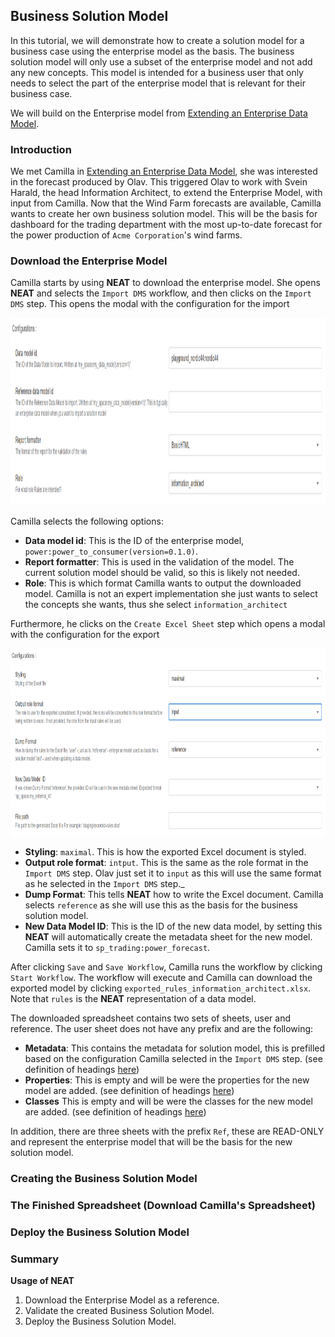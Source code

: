 ## Business Solution Model

In this tutorial, we will demonstrate how to create a solution model for a business case
using the enterprise model as the basis. The business solution model will only use a subset
of the enterprise model and not add any new concepts. This model is intended for a business user
that only needs to select the part of the enterprise model that is relevant for their business case.

We will build on the Enterprise model from [Extending an Enterprise Data Model](./part-3-extending-enterprise-model).

### Introduction
We met Camilla in [Extending an Enterprise Data Model](./part-3-extending-enterprise-model), she was interested in
the forecast produced by Olav. This triggered Olav to work with Svein Harald, the head Information Architect, to extend
the Enterprise Model, with input from Camilla. Now that the Wind Farm forecasts are available, Camilla wants to create
her own business solution model. This will be the basis for dashboard for the trading department with the most
up-to-date forecast for the power production of `Acme Corporation`'s wind farms.

### Download the Enterprise Model
Camilla starts by using **NEAT** to download the enterprise model. She opens **NEAT** and selects the `Import DMS`
workflow, and then clicks on the `Import DMS` step. This opens the modal with the configuration for the import

<img src="../../artifacts/figs/life_cycle_download_reference_model_analytic_soluteion_model.png" height="300">

Camilla selects the following options:

* **Data model id**: This is the ID of the enterprise model, `power:power_to_consumer(version=0.1.0)`.
* **Report formatter**: This is used in the validation of the model. The current solution model should be valid,
  so this is likely not needed.
* **Role**: This is which format Camilla wants to output the downloaded model. Camilla is not an expert implementation
  she just wants to select the concepts she wants, thus she select `information_architect`

Furthermore, he clicks on the `Create Excel Sheet` step which opens a modal with the configuration for the export

<img src="../../artifacts/figs/life_cycle_download_reference_model_analytic_solution_model_export.png" height="300">

* **Styling**: `maximal`. This is how the exported Excel document is styled.
* **Output role format**: `intput`. This is the same as the role format in the `Import DMS` step. Olav
  just set it to `input` as this will use the same format as he selected in the `Import DMS` step._
* **Dump Format**: This tells **NEAT** how to write the Excel document. Camilla selects `reference`
  as she will use this as the basis for the business solution model.
* **New Data Model ID**: This is the ID of the new data model, by setting this **NEAT** will automatically create
  the metadata sheet for the new model. Camilla sets it to `sp_trading:power_forecast`.

After clicking `Save` and `Save Workflow`, Camilla runs the workflow by clicking `Start Workflow`. The workflow
will execute and Camilla can download the exported model by clicking `exported_rules_information_architect.xlsx`.
Note that `rules` is the **NEAT** representation of a data model.

The downloaded spreadsheet contains two sets of sheets, user and reference. The user sheet does
not have any prefix and are the following:

* **Metadata**: This contains the metadata for solution model, this is prefilled based on
  the configuration Camilla selected in the `Import DMS` step.
  (see definition of headings [here](../../terminology/rules.md#metadata-sheet))
* **Properties**: This is empty and will be were the properties for the new model are added.
  (see definition of headings [here](../../terminology/rules.md#properties-sheet))
* **Classes** This is empty and will be were the classes for the new model are added.
  (see definition of headings [here](../../terminology/rules.md#classes-sheet))

In addition, there are three sheets with the prefix `Ref`, these are READ-ONLY
and represent the enterprise model that will be the basis for the new solution model.

### Creating the Business Solution Model


### The Finished Spreadsheet (Download Camilla's Spreadsheet)


### Deploy the Business Solution Model


### Summary

**Usage of NEAT**

1. Download the Enterprise Model as a reference.
2. Validate the created Business Solution Model.
3. Deploy the Business Solution Model.
